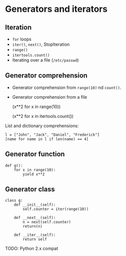 # Generators and iterators

## Iteration

  * `for` loops
  * `iter()`, `next()`, StopIteration
  * `range()`
  * `itertools.count()`
  * Iterating over a file (`/etc/passwd`)

## Generator comprehension

  * Generator comprehension from `range(10)` nd `count()`.
  * Generator comprehension from a file

    (x**2 for x in range(10))

    (x**2 for x in itertools.count())

List and dictionary comprehensions:

    l = ["John", "Jack", "Daniel", "Frederick"]
    [name for name in l if len(name) == 4]

## Generator function

    def g():
        for x in range(10):
            yield x**2

## Generator class

    class g:
        def __init__(self):
            self.counter = iter(range(10))

        def __next__(self):
            n = next(self.counter)
            return(n)

        def __iter__(self):
            return self

TODO: Python 2.x compat
